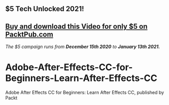## $5 Tech Unlocked 2021!
[Buy and download this Video for only $5 on PacktPub.com](https://www.packtpub.com/product/adobe-after-effects-cc-for-beginners-learn-after-effects-cc-video/9781789531855)
-----
*The $5 campaign         runs from __December 15th 2020__ to __January 13th 2021.__*

# Adobe-After-Effects-CC-for-Beginners-Learn-After-Effects-CC
Adobe After Effects CC for Beginners: Learn After Effects CC, published by Packt
